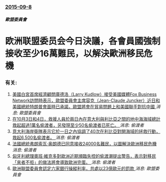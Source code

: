 ### [2015-09-8](/news/2015/09/8/index.md)

##### 歐盟委員會
# 欧洲联盟委员会今日決議，各會員國強制接收至少16萬難民，以解決歐洲移民危機




### 有关:

1. [美國白宮首席經濟顧問庫德洛（Larry Kudlow）接受美國媒體Fox Business Network訪問時表示，歐盟委員會主席容克（Jean-Claude Juncker）近日和美國總統特朗普會面時已承諾，歐盟將會在貿易問題上和美國聯手對抗中國 ](/zh/news/2018/07/26/美國白宮首席經濟顧問庫德洛-Larry-Kudlow-接受美國媒體Fox-Business-Network訪問時表示-歐.md) _消息: 歐盟委員會_
2. [在10月3日和4日，救援人員於兩日內在意大利與利比亞之間的地中海海域總計救起超過1萬名偷渡者，另發現至少50名偷渡者已死亡。 ](/zh/news/2016/10/4/在10月3日和4日-救援人員於兩日內在意大利與利比亞之間的地中海海域總計救起超過1萬名偷渡者-另發現至少50名偷渡者已死.md) _消息: 偷渡者_
3. [意大利海岸衛隊表示它於一日之內協調了40次在利比亞對開海域的拯救行動，救起6,500名偷渡者。 ](/zh/news/2016/08/29/意大利海岸衛隊表示它於一日之內協調了40次在利比亞對開海域的拯救行動-救起6500名偷渡者.md) _消息: 偷渡者_
4. [法國總統弗朗索瓦·奥朗德已同意接收24000名難民，以圖解決歐洲移民危機 ](/zh/news/2015/09/7/法國總統弗朗索瓦-奥朗德已同意接收24000名難民-以圖解決歐洲移民危機.md) _消息: 偷渡者_
5. [匈牙利總理奧班·維克多對歐洲近期瀕臨失控的偷渡潮提出警告，表示對移民「來者不拒」的做法將會導致歐洲完蛋。 ](/zh/news/2015/09/4/匈牙利總理奧班-維克多對歐洲近期瀕臨失控的偷渡潮提出警告-表示對移民-來者不拒-的做法將會導致歐洲完蛋.md) _消息: 偷渡者_
6. [ 歐洲聯盟委員會認定六家銀行操縱利率，共處以23億歐元的罰款 ](/zh/news/2013/12/4/歐洲聯盟委員會認定六家銀行操縱利率-共處以23億歐元的罰款.md) _消息: 歐盟委員會_

